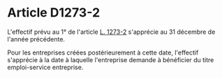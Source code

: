 # Article D1273-2

L'effectif prévu au 1° de l'article [L. 1273-2][1] s'apprécie au 31 décembre de l'année précédente. 
  
  
Pour les entreprises créées postérieurement à cette date, l'effectif s'apprécie à la date à laquelle l'entreprise demande à bénéficier du titre emploi-service entreprise.

 [1]: /affichCodeArticle.do?cidTexte=LEGITEXT000006072050&idArticle=LEGIARTI000006901414&dateTexte=&categorieLien=cid